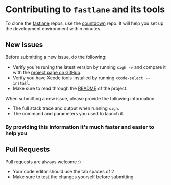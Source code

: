 # Contributing to `fastlane` and its tools

To clone the [fastlane](https://fastlane.tools) repos, use the [countdown](https://github.com/fastlane/countdown) repo. It will help you set up the development environment within minutes.

## New Issues

Before submitting a new issue, do the following:

- Verify you're runing the latest version by running `sigh -v` and compare it with the [project page on GitHub](https://github.com/fastlane/sigh).
- Verify you have Xcode tools installed by running `xcode-select --install`.
- Make sure to read through the [README](https://github.com/fastlane/sigh) of the project.


When submitting a new issue, please provide the following information:

- The full stack trace and output when running `sigh`.
- The command and parameters you used to launch it.

### By providing this information it's much faster and easier to help you


## Pull Requests

Pull requests are always welcome :) 

- Your code editor should use the tab spaces of 2
- Make sure to test the changes yourself before submitting
